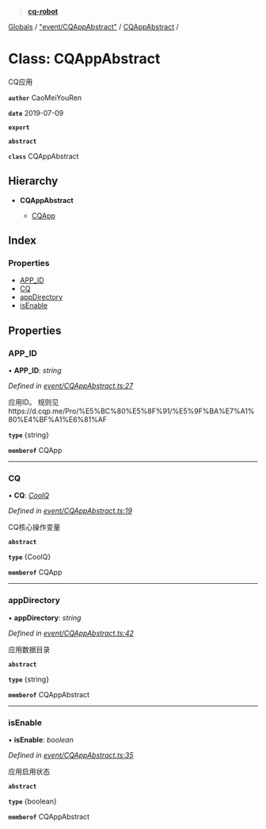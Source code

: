 > **[cq-robot](../README.md)**

[Globals](../globals.md) / ["event/CQAppAbstract"](../modules/_event_cqappabstract_.md) / [CQAppAbstract](_event_cqappabstract_.cqappabstract.md) /

# Class: CQAppAbstract

CQ应用

**`author`** CaoMeiYouRen

**`date`** 2019-07-09

**`export`** 

**`abstract`** 

**`class`** CQAppAbstract

## Hierarchy

* **CQAppAbstract**

  * [CQApp](_event_cqapp_.cqapp.md)

## Index

### Properties

* [APP_ID](_event_cqappabstract_.cqappabstract.md#app_id)
* [CQ](_event_cqappabstract_.cqappabstract.md#cq)
* [appDirectory](_event_cqappabstract_.cqappabstract.md#appdirectory)
* [isEnable](_event_cqappabstract_.cqappabstract.md#isenable)

## Properties

###  APP_ID

• **APP_ID**: *string*

*Defined in [event/CQAppAbstract.ts:27](https://github.com/CaoMeiYouRen/node-cq-robot/blob/951adbf/src/event/CQAppAbstract.ts#L27)*

应用ID。
规则见https://d.cqp.me/Pro/%E5%BC%80%E5%8F%91/%E5%9F%BA%E7%A1%80%E4%BF%A1%E6%81%AF

**`type`** {string}

**`memberof`** CQApp

___

###  CQ

• **CQ**: *[CoolQ](_entity_coolq_.coolq.md)*

*Defined in [event/CQAppAbstract.ts:19](https://github.com/CaoMeiYouRen/node-cq-robot/blob/951adbf/src/event/CQAppAbstract.ts#L19)*

 CQ核心操作变量

**`abstract`** 

**`type`** {CoolQ}

**`memberof`** CQApp

___

###  appDirectory

• **appDirectory**: *string*

*Defined in [event/CQAppAbstract.ts:42](https://github.com/CaoMeiYouRen/node-cq-robot/blob/951adbf/src/event/CQAppAbstract.ts#L42)*

应用数据目录

**`abstract`** 

**`type`** {string}

**`memberof`** CQAppAbstract

___

###  isEnable

• **isEnable**: *boolean*

*Defined in [event/CQAppAbstract.ts:35](https://github.com/CaoMeiYouRen/node-cq-robot/blob/951adbf/src/event/CQAppAbstract.ts#L35)*

应用启用状态

**`abstract`** 

**`type`** {boolean}

**`memberof`** CQAppAbstract